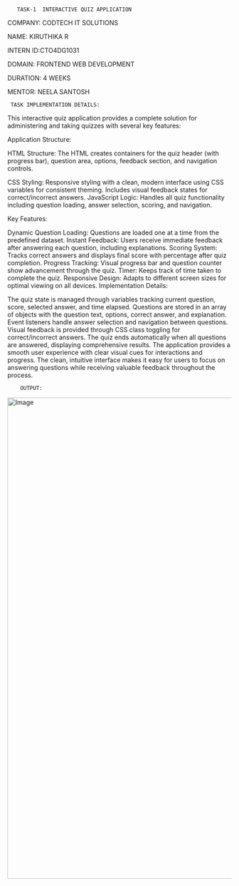        TASK-1  INTERACTIVE QUIZ APPLICATION

COMPANY: CODTECH IT SOLUTIONS

NAME: KIRUTHIKA R

INTERN ID:CTO4DG1031

DOMAIN: FRONTEND WEB DEVELOPMENT

DURATION: 4 WEEKS

MENTOR: NEELA SANTOSH

     TASK IMPLEMENTATION DETAILS:


This interactive quiz application provides a complete solution for administering and taking quizzes with several key features:

Application Structure:

HTML Structure: The HTML creates containers for the quiz header (with progress bar), question area, options, feedback section, and navigation controls.

CSS Styling: Responsive styling with a clean, modern interface using CSS variables for consistent theming. Includes visual feedback states for correct/incorrect answers.
JavaScript Logic: Handles all quiz functionality including question loading, answer selection, scoring, and navigation.

Key Features:

Dynamic Question Loading: Questions are loaded one at a time from the predefined dataset.
Instant Feedback: Users receive immediate feedback after answering each question, including explanations.
Scoring System: Tracks correct answers and displays final score with percentage after quiz completion.
Progress Tracking: Visual progress bar and question counter show advancement through the quiz.
Timer: Keeps track of time taken to complete the quiz.
Responsive Design: Adapts to different screen sizes for optimal viewing on all devices.
Implementation Details:

The quiz state is managed through variables tracking current question, score, selected answer, and time elapsed.
Questions are stored in an array of objects with the question text, options, correct answer, and explanation.
Event listeners handle answer selection and navigation between questions.
Visual feedback is provided through CSS class toggling for correct/incorrect answers.
The quiz ends automatically when all questions are answered, displaying comprehensive results.
The application provides a smooth user experience with clear visual cues for interactions and progress. The clean, intuitive interface makes it easy for users to focus on answering questions while receiving valuable feedback throughout the process.

        OUTPUT:
        
  <img width="1920" height="1080" alt="Image" src="https://github.com/user-attachments/assets/d4d8c1ab-291e-4e74-861c-df57a3c1f675" />
